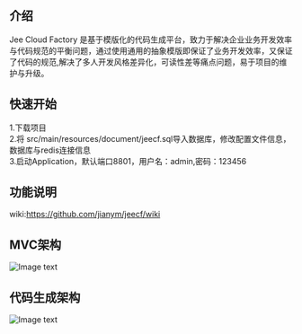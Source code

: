 
## 介绍  
Jee Cloud Factory 是基于模版化的代码生成平台，致力于解决企业业务开发效率与代码规范的平衡问题，通过使用通用的抽象模版即保证了业务开发效率，又保证了代码的规范,解决了多人开发风格差异化，可读性差等痛点问题，易于项目的维护与升级。

## 快速开始  
1.下载项目  
2.将 src/main/resources/document/jeecf.sql导入数据库，修改配置文件信息，数据库与redis连接信息  
3.启动Application，默认端口8801，用户名：admin,密码：123456  
## 功能说明  
wiki:https://github.com/jianym/jeecf/wiki  
## MVC架构  
![Image text](https://github.com/jianym/jeecf/blob/v1.5/jeecf-module-manager/src/main/resources/static/images/jeecf_architecture_mvc.png)
## 代码生成架构  
![Image text](https://github.com/jianym/jeecf/blob/v1.5/jeecf-module-manager/src/main/resources/static/images/jeecf_architecture_gen.png)
